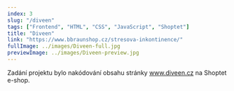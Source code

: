 ```yaml
---
index: 3
slug: "/diveen"
tags: ["Frontend", "HTML", "CSS", "JavaScript", "Shoptet"]
title: "Diveen"
link: "https://www.bbraunshop.cz/stresova-inkontinence/"
fullImage: ../images/Diveen-full.jpg
previewImage: ../images/Diveen-preview.jpg
---
```


Zadání projektu bylo nakódování obsahu stránky www.diveen.cz na Shoptet e-shop.